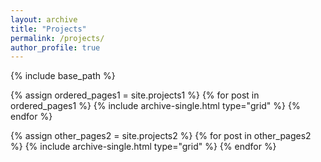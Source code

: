 ```yaml
---
layout: archive
title: "Projects"
permalink: /projects/
author_profile: true
---
```


{% include base_path %}

{% assign ordered_pages1 = site.projects1 %}
{% for post in ordered_pages1 %} {% include archive-single.html type="grid" %} {% endfor %}

{% assign other_pages2 = site.projects2 %}
{% for post in other_pages2 %} {% include archive-single.html type="grid" %} {% endfor %}